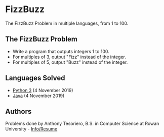 # FizzBuzz
The FizzBuzz Problem in multiple languages, from 1 to 100.

## The FizzBuzz Problem
- Write a program that outputs integers 1 to 100.
- For multiples of 3, output "Fizz" instead of the integer.
- For multiples of 5, output "Buzz" instead of the integer.

## Languages Solved
- [Python 3](FizzBuzz.py) (4 November 2019)
- [Java](FizzBuzz.java) (4 November 2019)

## Authors
Problems done by Anthony Tesoriero, B.S. in Computer Science at Rowan University - [Info/Resume](http://anttes.com)
